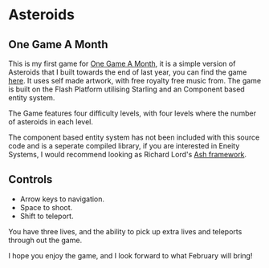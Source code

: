# Asteroids
## One Game A Month

This is my first game for [One Game A Month](http://www.onegameamonth.com/), it is a simple version of Asteroids that I built towards the end of last year, you can find the game [here](http://garfty.com/onegameamonth/january/asteroids/). It uses self made artwork, with free royalty free music from. The game is built on the Flash Platform utilising Starling and an Component based entity system.

The Game features four difficulty levels, with four levels where the number of asteroids in each level.

The component based entity system has not been included with this source code and is a seperate compiled library, if you are interested in Eneity Systems, I would recommend looking as Richard Lord's [Ash framework](http://www.ashframework.org/).

## Controls

* Arrow keys to navigation.
* Space to shoot.
* Shift to teleport.

You have three lives, and the ability to pick up extra lives and teleports through out the game.

I hope you enjoy the game, and I look forward to what February will bring!